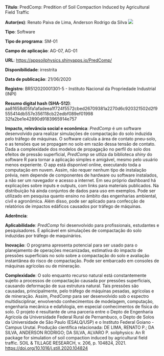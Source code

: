 **Título**: PredComp: Predition of Soil Compaction Induced by Agricultural Field Traffic

**Autor(es)**: Renato Paiva de Lima, Anderson Rodrigo da Silva [![](https://orcid.org/sites/default/files/images/orcid_16x16.png)](https://orcid.org/0000-0003-2518-542X)

**Tipo**: Software

**Tipo de programa**: SM-01

**Campo de aplicação**: AG-07, AG-01

**URL**: <https://appsoilphysics.shinyapps.io/PredComp/>

**Disponibilidade**: irrestrita

**Data de publicação**: 21/06/2020

**Registro**: BR512020001301-5 - Instituto Nacional da Propriedade Industrial (INPI)

**Resumo digital hash (SHA-512)**: aa81658d05fa1afadeea1f724f5572cbed26709381a2270d6c920321502d2f9555414db557e356118cb22edbf089ef01998
32fa2be1e42890d9183965914e757

**Impacto, relevância social e econômica**: _PredComp_ é um software desenvolvido para realizar simulações de compactação do solo induzida pelo tráfego de máquinas. O software calcula a área de contato pneu-solo, e as tensões que se propagam no solo em razão dessa tensão de contato. Dada a complexidade dos modelos de propagação no perfil do solo dos efeitos de pressão superficial, _PredComp_ se utliza da biblioteca _shiny_ do software R para tornar a aplicação simples e amigável, mesmo pelo usuário menos experiente. O app está disponível online, executando toda a computação em nuvem. Assim, não requer nenhum tipo de instalação prévia, nem depende de componentes de hardware ou software instalados, a não ser um navegador e acesso a internet. Em seu próprio dashboard há explicações sobre inputs e outputs, com links para materiais publicados. Na distribuição há ainda conjuntos de dados para uso em exemplos. Pode ser utilizado em pesquisa quanto ensino no âmbito das engenharias ambiental, civil e agronômica. Além disso, pode ser aplicado para confecção de relatórios de impactos edáficos causados por tráfego de máquinas.

**Aderência**: 

**Aplicabilidade**: _PredComp_ foi desenvolvido para profissionais, estudantes e pesquisadores. É aplicável em simulações de compactação do solo induzidas por tráfego de maquinários.

**Inovação**: O programa apresenta potencial para ser usado para o planejamento de operações mecanizadas, estimativa do impacto de pressões superficiais no solo sobre a compactação do solo e avaliação instantânea do risco de compactação. Pode ser embarcado em consoles de máquinas agrícolas ou de mineração.

**Complexidade**: O solo enquanto recurso natural está constantemente sujeito a processos de compactação causada por pressões superficiais, causando deformação de sua estrutura natural. Tais pressões são causadas, principalmente, pelo tráfego de máquinas pesadas, agrícolas e de mineração. Assim, _PredComp_ para ser desenvolvido sob o espectro multidisciplinar, envolvendo conhecimentos de modelagem, computação, engenharia mecânica e edafologia, em especial conhecimentos de física do solo. O projeto é resultante de uma parceria entre o Depto de Engenharia Agrícola da Universidade Federal Rural de Pernambuco, o Depto de Solos da Universidade de São Paulo (ESALQ/USP) e o Instituto Federal Goiano - Campus Urutaí. Produção científica relacionada: DE LIMA, RENATO P.; DA SILVA, ANDERSON RODRIGO; DA SILVA, ALVARO P. soilphysics: An R package for simulation of soil compaction induced by agricultural field traffic. SOIL & TILLAGE RESEARCH, v. 206, p. 104824, 2021. <https://doi.org/10.1016/j.still.2020.104824>
